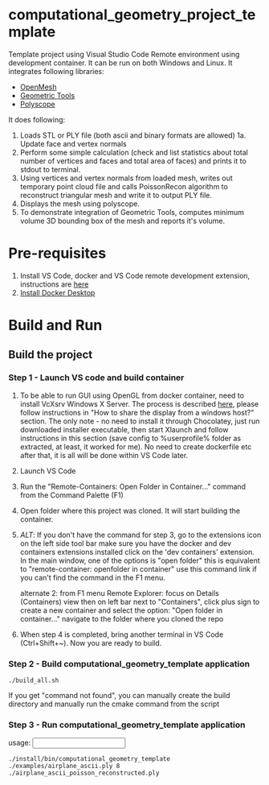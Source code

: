 # computational_geometry_project_template

Template project using Visual Studio Code Remote environment using development container. It can be run on both Windows and Linux. It integrates following libraries:

 - [OpenMesh](https://www.graphics.rwth-aachen.de/software/openmesh/)
 - [Geometric Tools](https://www.geometrictools.com/)
 - [Polyscope](https://polyscope.run/)

It does following:

 1. Loads STL or PLY file (both ascii and binary formats are allowed)
 1a. Update face and vertex normals
 2. Perform some simple calculation (check and list statistics about total number of vertices and faces and total area of faces) and prints it to stdout to terminal.
 3. Using vertices and vertex normals from loaded mesh, writes out temporary point cloud file and calls PoissonRecon algorithm to reconstruct triangular mesh and write it to output PLY file.
 4. Displays the mesh using polyscope.
 5. To demonstrate integration of Geometric Tools, computes minimum volume 3D bounding box of the mesh and reports it's volume.

# Pre-requisites

 1. Install VS Code, docker and VS Code remote development extension, instructions are [here](https://code.visualstudio.com/docs/remote/containers#_installation)
 2. [Install Docker Desktop](https://www.docker.com/products/docker-desktop/)

# Build and Run

## Build the project

### Step 1 - Launch VS code and build container

 1. To be able to run GUI using OpenGL from docker container, need to install VcXsrv Windows X Server. The process is described [here](https://dev.to/darksmile92/run-gui-app-in-linux-docker-container-on-windows-host-4kde), please follow instructions in "How to share the display from a windows host?" section. The only note - no need to install it through Chocolatey, just run downloaded installer executable, then start Xlaunch and follow instructions in this section (save config to %userprofile% folder as extracted, at least, it worked for me). No need to create dockerfile etc after that, it is all will be done within VS Code later.
 2. Launch VS Code
 3. Run the "Remote-Containers: Open Folder in Container..." command from the Command Palette (F1)
 4. Open folder where this project was cloned. It will start building the container.
 5. *ALT*: If you don't have the command for step 3, go to the extensions icon on the left side tool bar
    make sure you have the docker and dev containers extensions installed
    click on the 'dev containers' extension.
    In the main window, one of the options is "open folder"
    this is equivalent to "remote-container: openfolder in container"
    use this command link if you can't find the command in the F1 menu.

    alternate 2:
    from F1 menu
    Remote Explorer: focus on Details (Containers) view
    then on left bar next to "Containers", click plus sign to create a new container and select the option: "Open folder in container..."
    navigate to the folder where you cloned the repo 
 6. When step 4 is completed, bring another terminal in VS Code (Ctrl+Shift+~). Now you are ready to build.

### Step 2 - Build computational_geometry_template application

```
./build_all.sh
```
If you get "command not found", you can manually create the build directory and manually run the cmake command from the script

### Step 3 - Run computational_geometry_template application

usage: <name of calling program> <input mesh file> <output reconstructed mesh file> <depth>

```
./install/bin/computational_geometry_template ./examples/airplane_ascii.ply 8
./airplane_ascii_poisson_reconstructed.ply
```
 


 
